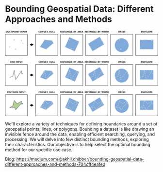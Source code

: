 # Bounding Geospatial Data: Different Approaches and Methods
<p align="center">
  <img src="https://github.com/akhilchibber/Bounding-Geospatial-Data/blob/main/bounding_geospatial_data.jpg?raw=true" alt="earthml Logo">
</p>

We'll explore a variety of techniques for defining boundaries around a set of geospatial points, lines, or polygons. Bounding a dataset is like drawing an invisible fence around the data, enabling efficient searching, querying, and processing. We will delve into few distinct bounding methods, exploring their characteristics. Our objective is to help select the optimal bounding method for our specific use case.

Blog: https://medium.com/@akhil.chibber/bounding-geospatial-data-different-approaches-and-methods-704cff4eafed
